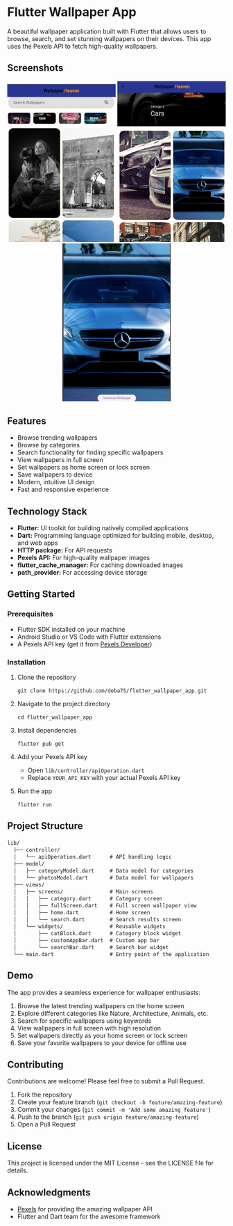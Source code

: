 # Flutter Wallpaper App

A beautiful wallpaper application built with Flutter that allows users to browse, search, and set stunning wallpapers on their devices. This app uses the Pexels API to fetch high-quality wallpapers.

## Screenshots

<p align="center">
  <img src="screenshots/Screenshot 2025-06-15 162800.png" width="250" alt="Home Screen"/>
  <img src="screenshots/Screenshot 2025-06-15 162834.png" width="250" alt="Category Screen"/>
  <img src="screenshots/Screenshot 2025-06-15 162854.png" width="250" alt="Full Screen Wallpaper"/>
</p>

## Features

- Browse trending wallpapers
- Browse by categories
- Search functionality for finding specific wallpapers
- View wallpapers in full screen
- Set wallpapers as home screen or lock screen
- Save wallpapers to device
- Modern, intuitive UI design
- Fast and responsive experience

## Technology Stack

- **Flutter:** UI toolkit for building natively compiled applications
- **Dart:** Programming language optimized for building mobile, desktop, and web apps
- **HTTP package:** For API requests
- **Pexels API:** For high-quality wallpaper images
- **flutter_cache_manager:** For caching downloaded images
- **path_provider:** For accessing device storage

## Getting Started

### Prerequisites

- Flutter SDK installed on your machine
- Android Studio or VS Code with Flutter extensions
- A Pexels API key (get it from [Pexels Developer](https://www.pexels.com/api/))

### Installation

1. Clone the repository
   ```
   git clone https://github.com/deba75/flutter_wallpaper_app.git
   ```

2. Navigate to the project directory
   ```
   cd flutter_wallpaper_app
   ```

3. Install dependencies
   ```
   flutter pub get
   ```

4. Add your Pexels API key
   - Open `lib/controller/apiOperation.dart`
   - Replace `YOUR_API_KEY` with your actual Pexels API key

5. Run the app
   ```
   flutter run
   ```

## Project Structure

```
lib/
  ├── controller/
  │   └── apiOperation.dart      # API handling logic
  ├── model/
  │   ├── categoryModel.dart     # Data model for categories
  │   └── photosModel.dart       # Data model for wallpapers
  ├── views/
  │   ├── screens/               # Main screens
  │   │   ├── category.dart      # Category screen
  │   │   ├── fullScreen.dart    # Full screen wallpaper view
  │   │   ├── home.dart          # Home screen
  │   │   └── search.dart        # Search results screen
  │   └── widgets/               # Reusable widgets
  │       ├── catBlock.dart      # Category block widget
  │       ├── customAppBar.dart  # Custom app bar
  │       └── searchBar.dart     # Search bar widget
  └── main.dart                  # Entry point of the application
```

## Demo

The app provides a seamless experience for wallpaper enthusiasts:

1. Browse the latest trending wallpapers on the home screen
2. Explore different categories like Nature, Architecture, Animals, etc.
3. Search for specific wallpapers using keywords
4. View wallpapers in full screen with high resolution
5. Set wallpapers directly as your home screen or lock screen
6. Save your favorite wallpapers to your device for offline use

## Contributing

Contributions are welcome! Please feel free to submit a Pull Request.

1. Fork the repository
2. Create your feature branch (`git checkout -b feature/amazing-feature`)
3. Commit your changes (`git commit -m 'Add some amazing feature'`)
4. Push to the branch (`git push origin feature/amazing-feature`)
5. Open a Pull Request

## License

This project is licensed under the MIT License - see the LICENSE file for details.

## Acknowledgments

- [Pexels](https://www.pexels.com/) for providing the amazing wallpaper API
- Flutter and Dart team for the awesome framework
